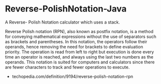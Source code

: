 # Reverse-PolishNotation-Java
A Reverse- Polish Notation calculator which uses a stack.


Reverse Polish notation (RPN), also known as postfix notation, is a method for conveying mathematical expressions without the use of separators such as brackets and parentheses. In this notation, the operators follow their operands, hence removing the need for brackets to define evaluation priority. The operation is read from left to right but execution is done every time an operator is reached, and always using the last two numbers as the operands. This notation is suited for computers and calculators since there are fewer characters to track and fewer operations to execute.
- techopedia.com/definition/9194/reverse-polish-notation-rpn
